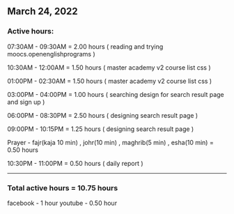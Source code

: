 ## March 24, 2022
### Active hours:

07:30AM - 09:30AM     = 2.00 hours ( reading and trying moocs.openenglishprograms )

10:30AM - 12:00AM     = 1.50 hours ( master academy v2 course list css )

01:00PM - 02:30AM     = 1.50 hours ( master academy v2 course list css )

03:00PM - 04:00PM     = 1.00 hours ( searching design for search result page and sign up )

06:00PM - 08:30PM     = 2.50 hours ( designing search result page )

09:00PM - 10:15PM     = 1.25 hours ( designing search result page )

Prayer - fajr(kaja 10 min) , johr(10 min) , maghrib(5 min) , esha(10 min)   = 0.50 hours

10:30PM - 11:00PM     = 0.50 hours ( daily report )

----------------------------------------

### Total active hours = 10.75 hours

facebook - 1 hour
youtube - 0.50 hour

